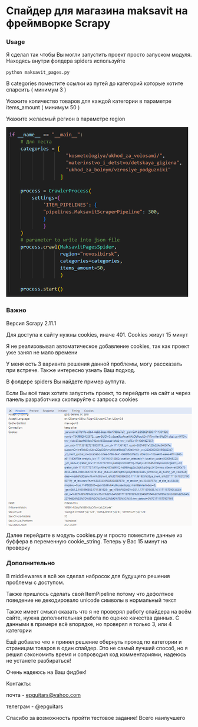 # Спайдер для магазина maksavit на фреймворке Scrapy

### **Usage**

Я сделал так чтобы Вы могли запустить проект просто запуском модуля. Находясь внутри фолдера spiders используйте

```
python maksavit_pages.py
```

В categories поместите ссылки из путей до категорий которые хотите спарсить ( минимум 3 )

Укажите количество товаров для каждой категории в параметре items_amount ( минимум 50 )

Укажите желаемый регион в параметре region

![image](image/Readme/image.png)

### Важно

Версия Scrapy 2.11.1

Для доступа к сайту нужны cookies, иначе 401. Cookies живут 15 минут

Я не реализовывал автоматическое добавление cookies, так как проект уже занял не мало времени

У меня есть 3 варианта решения данной проблемы, могу рассказать при встрече. Также интересно узнать Ваш подход.

В фолдере spiders Вы найдете пример аутпута.

Если Вы всё таки хотите запустить проект, то перейдите на сайт и через панель разработчика скопируйте с запроса cookies

![1711579483623](image/Readme/1711579483623.png)

Далее перейдите в модуль cookies.py и просто поместите данные из буффера в переменную cookie_string. Теперь у Вас 15 минут на проверку

### **Дополнительно**

В middlewares я всё же сделал набросок для будущего решения проблемы с доступом.

Также пришлось сделать свой ItemPipeline потому что дефолтное поведение не декодировало unicode символы в нормальный текст

Также имеет смысл сказать что я не проверял работу спайдера на всём сайте, нужна дополнительная работа по оценке качества данных. С данными в примере всё впорядке, но проверял я только 3, или 4 категории

Ещё добавлю что я принял решение обернуть проход по категории и страницам товаров в один спайдер. Это не самый лучший способ, но я решил сэкономить время и сопроводил код комментариями, надеюсь не устанете разбираться!

Очень надеюсь на Ваш фидбек!

Контакты:

почта - epguitars@yahoo.com

телеграм - @epguitars

Спасибо за возможность пройти тестовое задание! Всего наилучшего
